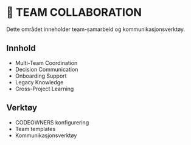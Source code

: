 # 👥 TEAM COLLABORATION

Dette området inneholder team-samarbeid og kommunikasjonsverktøy.

## Innhold
- Multi-Team Coordination
- Decision Communication
- Onboarding Support
- Legacy Knowledge
- Cross-Project Learning

## Verktøy
- CODEOWNERS konfigurering
- Team templates
- Kommunikasjonsverktøy